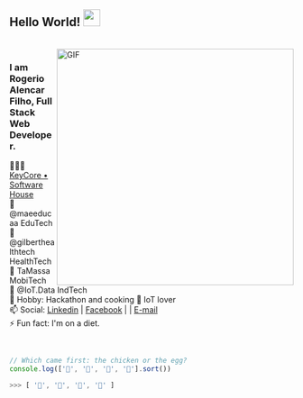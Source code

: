 ## Hello World! <img src="https://raw.githubusercontent.com/iampavangandhi/iampavangandhi/master/gifs/Hi.gif" width="30px"></h2>

<br />
<img align="right" width="420" alt="GIF" src="https://media.giphy.com/media/13HgwGsXF0aiGY/giphy.gif" />


### I am Rogerio Alencar Filho, Full Stack Web Developer.

👨🏽‍💻 [KeyCore • Software House](https://www.instagram.com/keycore.sh/)  
🚀 @maeeducaa EduTech  
🚀 @gilberthealthtech HealthTech  
🚀 TaMassa MobiTech  
🚀 @IoT.Data IndTech  
🍕 Hobby: Hackathon and cooking
🤖 IoT lover  
📫 Social: [Linkedin](https://www.linkedin.com/in/rogeriofilho/) | [Facebook](https://www.facebook.com/rogerioalencar) | | [E-mail](mailto:geriofilho@gmail.com)  
⚡ Fun fact: I'm on a diet.


<br />


```Javascript
// Which came first: the chicken or the egg?
console.log(['🥚', '🐣', '🐥', '🐔'].sort())

>>> [ '🐔', '🐣', '🐥', '🥚' ]
